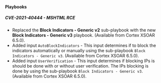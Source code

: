 
#### Playbooks

##### CVE-2021-40444 - MSHTML RCE

- Replaced the **Block Indicators - Generic v2** sub-playbook with the new **Block Indicators - Generic v3** playbook. (Available from Cortex XSOAR 6.5.0).
- Added input `AutoBlockIndicators` - This input determines if to block the indicators automatically or manually using the sub-playbook `Block Indicators - Generic v3`. (Available from Cortex XSOAR 6.5.0).
- Added input `UserVerification` - This input determines if blocking IPs is should be done with or without user verification.  The IPs blocking is done by using the sub-playbook `Block Indicators - Generic v3`. (Available from Cortex XSOAR 6.5.0).
